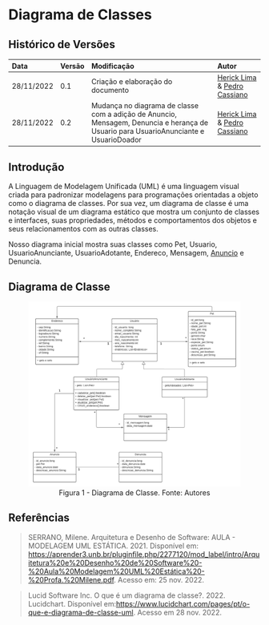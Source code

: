 # Diagrama de Classes

## Histórico de Versões

| Data       | Versão | Modificação                                                                                                                           | Autor                                                                                              |
| :--------- | :----- | :------------------------------------------------------------------------------------------------------------------------------------ | :------------------------------------------------------------------------------------------------- |
| 28/11/2022 | 0.1    | Criação e elaboração do documento                                                                                                     | [Herick Lima](https://github.com/hericklima22) & [Pedro Cassiano](https://github.com/PedroLucasCM) |
| 28/11/2022 | 0.2    | Mudança no diagrama de classe com a adição de Anuncio, Mensagem, Denuncia e herança de Usuario para UsuarioAnunciante e UsuarioDoador | [Herick Lima](https://github.com/hericklima22) & [Pedro Cassiano](https://github.com/PedroLucasCM) |

## Introdução

A Linguagem de Modelagem Unificada (UML) é uma linguagem visual criada para padronizar modelagens para programações orientadas a objeto como o diagrama de classes. Por sua vez, um diagrama de classe é uma notação visual de um diagrama estático que mostra um conjunto de classes e interfaces, suas propriedades, métodos e comportamentos dos objetos e seus relacionamentos com as outras classes.

[comment]: <> (Mudar próximo parágrafo se houver alteração no diagrama de classes)

Nosso diagrama inicial mostra suas classes como Pet, Usuario, UsuarioAnunciante, UsuarioAdotante, Endereco, Mensagem, [Anuncio](master\docs\base\léxico.md) e Denuncia.

## Diagrama de Classe

<figure>
  <img src="https://github.com/UnBArqDsw2022-2/2022.2_G4_IDotPet/blob/master/docs/assets/diagrama_classe/diagrama_classe.png?raw=true" alt="Diagrama de Classe"/>
  <figcaption align="center" >Figura 1 - Diagrama de Classe. Fonte: Autores </figcaption>
</figure>

## Referências

> SERRANO, Milene. Arquitetura e Desenho de Software: AULA - MODELAGEM UML ESTÁTICA. 2021. Disponível em: https://aprender3.unb.br/pluginfile.php/2277120/mod_label/intro/Arquitetura%20e%20Desenho%20de%20Software%20-%20Aula%20Modelagem%20UML%20Estática%20-%20Profa.%20Milene.pdf. Acesso em: 25 nov. 2022.

> Lucid Software Inc. O que é um diagrama de classe?. 2022. Lucidchart. Disponível em:https://www.lucidchart.com/pages/pt/o-que-e-diagrama-de-classe-uml. Acesso em 28 nov. 2022.
